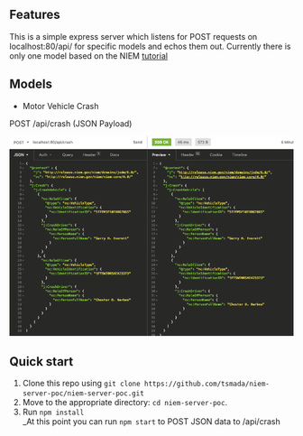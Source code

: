 ## Features

This is a simple express server which listens for POST requests on localhost:80/api/ for specific models and echos them out. Currently there is only one model based on the NIEM [tutorial](http://niem.github.io/json/tutorial/)

## Models

- Motor Vehicle Crash

POST /api/crash (JSON Payload)

![alt text](https://github.com/tsmada/niem-server-poc/raw/master/images/example_post.png "Crash")

## Quick start

1.  Clone this repo using `git clone https://github.com/tsmada/niem-server-poc/niem-server-poc.git`
3.  Move to the appropriate directory: `cd niem-server-poc`.<br />
4.  Run `npm install` <br />
    _At this point you can run `npm start` to POST JSON data to /api/crash